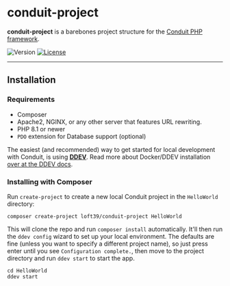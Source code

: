 # conduit-project

**conduit-project** is a barebones project structure for the [Conduit PHP framework](https://github.com/loft39/conduit).

![Version](https://img.shields.io/github/v/tag/charliewilson/conduit?label=version) [![License](http://img.shields.io/:license-mit-blue.svg)](http://badges.mit-license.org)

---

## Installation

### Requirements



- Composer
- Apache2, NGINX, or any other server that features URL rewriting.
- PHP 8.1 or newer
- `PDO` extension for Database support (optional)

The easiest (and recommended) way to get started for local development with Conduit, is using
[**DDEV**](https://ddev.com/). Read more about Docker/DDEV installation
[over at the DDEV docs](https://ddev.readthedocs.io/en/stable/users/install/docker-installation/).

### Installing with Composer

Run `create-project` to create a new local Conduit project in the `HelloWorld` directory:
```shell
composer create-project loft39/conduit-project HelloWorld
```

This will clone the repo and run `composer install` automatically. It'll then run the `ddev config` wizard to set up
your local environment. The defaults are fine (unless you want to specify a different project name), so just press
enter until you see `Configuration complete.`, then move to the project directory and run `ddev start` to start the app.

```shell
cd HelloWorld
ddev start
```
